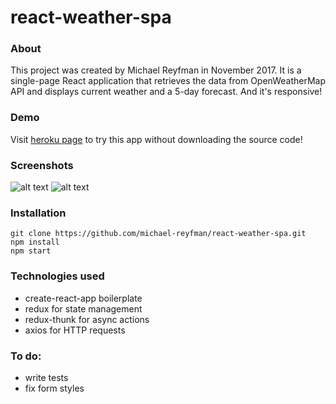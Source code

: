 # react-weather-spa

### About
This project was created by Michael Reyfman in November 2017. It is a single-page React application that retrieves the data from OpenWeatherMap API and displays current weather and a 5-day forecast. And it's responsive!

### Demo
Visit [heroku page](http://react-weather-spa.herokuapp.com/) to try this app without downloading the source code!

### Screenshots
![alt text](https://i.imgur.com/hjDDo7K.png)
![alt text](https://i.imgur.com/tfNcvhl.png)

### Installation
```
git clone https://github.com/michael-reyfman/react-weather-spa.git
npm install
npm start
```
### Technologies used
  * create-react-app boilerplate
  * redux for state management
  * redux-thunk for async actions
  * axios for HTTP requests

### To do:
  * write tests
  * fix form styles
